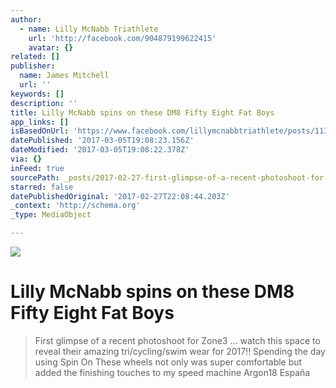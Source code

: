```yaml
---
author:
  - name: Lilly McNabb Triathlete
    url: 'http://facebook.com/904879199622415'
    avatar: {}
related: []
publisher:
  name: James Mitchell
  url: ''
keywords: []
description: ''
title: Lilly McNabb spins on these DM8 Fifty Eight Fat Boys
app_links: []
isBasedOnUrl: 'https://www.facebook.com/lillymcnabbtriathlete/posts/1132635376846795'
datePublished: '2017-03-05T19:08:23.156Z'
dateModified: '2017-03-05T19:08:22.378Z'
via: {}
inFeed: true
sourcePath: _posts/2017-02-27-first-glimpse-of-a-recent-photoshoot-for-zone3-watch-thi.md
starred: false
datePublishedOriginal: '2017-02-27T22:08:44.203Z'
_context: 'http://schema.org'
_type: MediaObject

---
```

![](https://the-grid-user-content.s3-us-west-2.amazonaws.com/76968bed-f0a4-47bf-bb96-9e563e99caab.jpg)

# Lilly McNabb spins on these DM8 Fifty Eight Fat Boys

> First glimpse of a recent photoshoot for Zone3 ... watch this space to reveal their amazing tri/cycling/swim wear for 2017!! Spending the day using Spin On These wheels not only was super comfortable but added the finishing touches to my speed machine Argon18 España